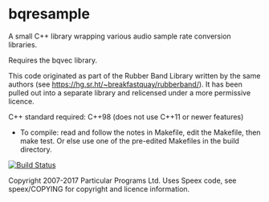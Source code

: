 
bqresample
==========

A small C++ library wrapping various audio sample rate conversion
libraries.

Requires the bqvec library.

This code originated as part of the Rubber Band Library written by the
same authors (see https://hg.sr.ht/~breakfastquay/rubberband/).
It has been pulled out into a separate library and relicensed under a
more permissive licence.

C++ standard required: C++98 (does not use C++11 or newer features)

 * To compile: read and follow the notes in Makefile, edit the Makefile,
   then make test. Or else use one of the pre-edited Makefiles in the
   build directory.

[![Build Status](https://travis-ci.org/breakfastquay/bqresample.svg?branch=master)](https://travis-ci.org/breakfastquay/bqresample)

Copyright 2007-2017 Particular Programs Ltd.
Uses Speex code, see speex/COPYING for copyright and licence information.

